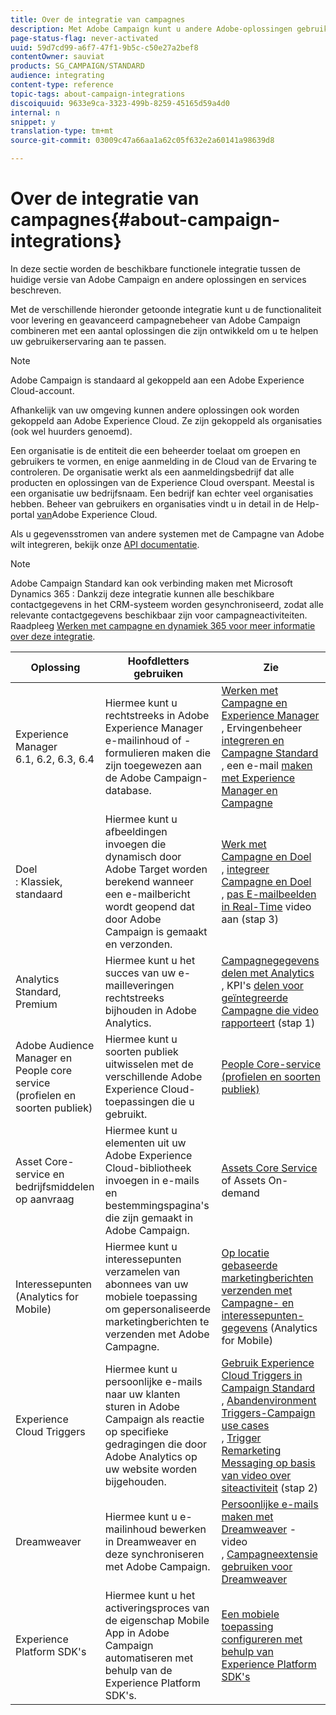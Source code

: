```yaml
---
title: Over de integratie van campagnes
description: Met Adobe Campaign kunt u andere Adobe-oplossingen gebruiken en de verschillende mogelijkheden van deze oplossingen combineren.
page-status-flag: never-activated
uuid: 59d7cd99-a6f7-47f1-9b5c-c50e27a2bef8
contentOwner: sauviat
products: SG_CAMPAIGN/STANDARD
audience: integrating
content-type: reference
topic-tags: about-campaign-integrations
discoiquuid: 9633e9ca-3323-499b-8259-45165d59a4d0
internal: n
snippet: y
translation-type: tm+mt
source-git-commit: 03009c47a66aa1a62c05f632e2a60141a98639d8

---
```



# Over de integratie van campagnes{#about-campaign-integrations}

In deze sectie worden de beschikbare functionele integratie tussen de huidige versie van Adobe Campaign en andere oplossingen en services beschreven.

Met de verschillende hieronder getoonde integratie kunt u de functionaliteit voor levering en geavanceerd campagnebeheer van Adobe Campaign combineren met een aantal oplossingen die zijn ontwikkeld om u te helpen uw gebruikerservaring aan te passen.

>[!NOTE]
>
> Adobe Campaign is standaard al gekoppeld aan een Adobe Experience Cloud-account.

Afhankelijk van uw omgeving kunnen andere oplossingen ook worden gekoppeld aan Adobe Experience Cloud. Ze zijn gekoppeld als organisaties (ook wel huurders genoemd).

Een organisatie is de entiteit die een beheerder toelaat om groepen en gebruikers te vormen, en enige aanmelding in de Cloud van de Ervaring te controleren. De organisatie werkt als een aanmeldingsbedrijf dat alle producten en oplossingen van de Experience Cloud overspant. Meestal is een organisatie uw bedrijfsnaam. Een bedrijf kan echter veel organisaties hebben. Beheer van gebruikers en organisaties vindt u in detail in de Help-portal [van](https://marketing.adobe.com/resources/help/en_US/mcloud/organizations.html)Adobe Experience Cloud.

Als u gegevensstromen van andere systemen met de Campagne van Adobe wilt integreren, bekijk onze [API documentatie](../../api/using/about-campaign-standard-apis.md).

>[!NOTE]
>
>Adobe Campaign Standard kan ook verbinding maken met Microsoft Dynamics 365 : Dankzij deze integratie kunnen alle beschikbare contactgegevens in het CRM-systeem worden gesynchroniseerd, zodat alle relevante contactgegevens beschikbaar zijn voor campagneactiviteiten. Raadpleeg [Werken met campagne en dynamiek 365 voor meer informatie over deze integratie](../../integrating/using/working-with-campaign-standard-and-microsoft-dynamics-365.md).


<table> 
 <thead> 
  <tr> 
   <th> Oplossing<br /> </th> 
   <th> Hoofdletters gebruiken<br /> </th> 
   <th> Zie<br /> </th> 
  </tr> 
 </thead> 
 <tbody> 
  <tr> 
   <td> Experience Manager<br /> 6.1, 6.2, 6.3, 6.4<br /> </td> 
   <td> Hiermee kunt u rechtstreeks in Adobe Experience Manager e-mailinhoud of -formulieren maken die zijn toegewezen aan de Adobe Campaign-database.<br /> </td> 
   <td> 
     <a href="../../integrating/using/integrating-with-experience-manager.md">Werken met Campagne en Experience Manager</a><br/>, Ervingenbeheer <a href="https://helpx.adobe.com/experience-manager/6-4/sites/administering/using/campaignstandard.html">integreren en Campagne Standard</a> <br/>, een e-mail <a href="https://docs.campaign.adobe.com/doc/standard/getting_started/en/ACS_AEM.html">maken met Experience Manager en Campagne</a> 
    </td> 
  </tr> 
  <tr> 
   <td> Doel<br /> : Klassiek, standaard<br /> </td> 
   <td> Hiermee kunt u afbeeldingen invoegen die dynamisch door Adobe Target worden berekend wanneer een e-mailbericht wordt geopend dat door Adobe Campaign is gemaakt en verzonden.<br /> </td> 
   <td> 
    <a href="../../integrating/using/about-campaign-target-integration.md">Werk met Campagne en Doel</a> <br/>, <a href="https://marketing.adobe.com/resources/help/en_US/target/a4t/c_campaign_and_target.html">integreer Campagne en Doel</a><br/>, <a href="https://helpx.adobe.com/marketing-cloud/how-to/email-marketing.html">pas E-mailbeelden in Real-Time</a> video aan (stap 3)
    </td> 
  </tr> 
  <tr> 
   <td> Analytics<br /> Standard, Premium <br /> </td> 
   <td> Hiermee kunt u het succes van uw e-mailleveringen rechtstreeks bijhouden in Adobe Analytics.<br /> </td> 
   <td> 
    <a href="../../integrating/using/about-campaign-analytics-integration.md">Campagnegegevens delen met Analytics</a><br/>, KPI's <a href="https://helpx.adobe.com/marketing-cloud/how-to/email-marketing.html">delen voor geïntegreerde Campagne die video rapporteert</a> (stap 1)
    </td> 
  </tr> 
  <tr> 
   <td> Adobe Audience Manager en People core service (profielen en soorten publiek)<br /> </td> 
   <td> Hiermee kunt u soorten publiek uitwisselen met de verschillende Adobe Experience Cloud-toepassingen die u gebruikt.<br /> </td> 
   <td> <a href="../../integrating/using/about-campaign-audience-manager-or-people-core-service-integration.md">People Core-service (profielen en soorten publiek)</a><br /> </td> 
  </tr> 
  <tr> 
   <td> Asset Core-service en bedrijfsmiddelen op aanvraag<br /> </td> 
   <td> Hiermee kunt u elementen uit uw Adobe Experience Cloud-bibliotheek invoegen in e-mails en bestemmingspagina's die zijn gemaakt in Adobe Campaign.<br /> </td> 
   <td> <a href="../../integrating/using/working-with-campaign-and-assets-core-service.md">Assets Core Service</a> of Assets On-demand<br /> </td> 
  </tr> 
  <tr> 
   <td> Interessepunten (Analytics for Mobile)<br /> </td> 
   <td> Hiermee kunt u interessepunten verzamelen van abonnees van uw mobiele toepassing om gepersonaliseerde marketingberichten te verzenden met Adobe Campagne.<br /> </td> 
   <td> <a href="../../integrating/using/about-campaign-points-of-interest-data-integration.md">Op locatie gebaseerde marketingberichten verzenden met Campagne- en interessepunten-gegevens</a> (Analytics for Mobile)<br /> </td> 
  </tr> 
  <tr> 
   <td> Experience Cloud Triggers<br /> </td> 
   <td> Hiermee kunt u persoonlijke e-mails naar uw klanten sturen in Adobe Campaign als reactie op specifieke gedragingen die door Adobe Analytics op uw website worden bijgehouden.<br /> </td> 
   <td> 
    <a href="../../integrating/using/about-adobe-experience-cloud-triggers.md">Gebruik Experience Cloud Triggers in Campaign Standard</a><br/>, <a href="../../integrating/using/abandonment-triggers-use-cases.md">Abandenvironment Triggers-Campaign use cases</a><br/>, <a href="https://helpx.adobe.com/marketing-cloud/how-to/email-marketing.html">Trigger Remarketing Messaging op basis van video over siteactiviteit</a> (stap 2)
    </td> 
  </tr> 
  <tr> 
   <td> Dreamweaver<br /> </td> 
   <td> Hiermee kunt u e-mailinhoud bewerken in Dreamweaver en deze synchroniseren met Adobe Campaign.<br /> </td> 
   <td> 
    <a href="https://docs.adobe.com/content/help/en/campaign-learn/campaign-standard-tutorials/designing-content/email-designer/dreamweaver-integration.html">Persoonlijke e-mails maken met Dreamweaver</a> -video <br/>, <a href="https://helpx.adobe.com/dreamweaver/using/working-with-dreamweaver-and-campaign.html">Campagneextensie gebruiken voor Dreamweaver</a> 
  </td> 
  </tr> 
  <tr> 
   <td> Experience Platform SDK's<br /> </td> 
   <td> Hiermee kunt u het activeringsproces van de eigenschap Mobile App in Adobe Campaign automatiseren met behulp van de Experience Platform SDK's.<br /> </td> 
   <td> <a href="https://helpx.adobe.com/campaign/kb/configuring-app-sdk.html">Een mobiele toepassing configureren met behulp van Experience Platform SDK's</a><br /> </td> 
  </tr> 
 </tbody> 
</table>

